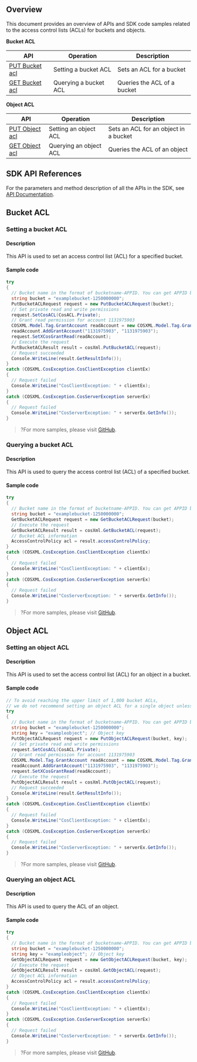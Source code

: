 ## Overview

This document provides an overview of APIs and SDK code samples related to the access control lists (ACLs) for buckets and objects.

**Bucket ACL**

| API | Operation | Description |
| ------------------------------------------------------------ | -------------- | --------------------------------------- |
| [PUT Bucket acl](https://intl.cloud.tencent.com/document/product/436/7737) | Setting a bucket ACL | Sets an ACL for a bucket |
| [GET Bucket acl](https://intl.cloud.tencent.com/document/product/436/7733) | Querying a bucket ACL | Queries the ACL of a bucket |

**Object ACL**

| API | Operation | Description |
| ------------------------------------------------------------ | ------------ | --------------------------------------------- |
| [PUT Object acl](https://intl.cloud.tencent.com/document/product/436/7748) | Setting an object ACL | Sets an ACL for an object in a bucket |
| [GET Object acl](https://intl.cloud.tencent.com/document/product/436/7744) | Querying an object ACL | Queries the ACL of an object |

## SDK API References

For the parameters and method description of all the APIs in the SDK, see [API Documentation](https://cos-dotnet-sdk-doc-1253960454.file.myqcloud.com/).


## Bucket ACL

### Setting a bucket ACL

#### Description

This API is used to set an access control list (ACL) for a specified bucket.

#### Sample code

[//]: # (.cssg-snippet-put-bucket-acl)
```cs
try
{
  // Bucket name in the format of bucketname-APPID. You can get APPID by referring to https://console.cloud.tencent.com/developer.
  string bucket = "examplebucket-1250000000";
  PutBucketACLRequest request = new PutBucketACLRequest(bucket);
  // Set private read and write permissions
  request.SetCosACL(CosACL.Private);
  // Grant read permission for account 1131975903
  COSXML.Model.Tag.GrantAccount readAccount = new COSXML.Model.Tag.GrantAccount();
  readAccount.AddGrantAccount("1131975903", "1131975903");
  request.SetXCosGrantRead(readAccount);
  // Execute the request
  PutBucketACLResult result = cosXml.PutBucketACL(request);
  // Request succeeded
  Console.WriteLine(result.GetResultInfo());
}
catch (COSXML.CosException.CosClientException clientEx)
{
  // Request failed
  Console.WriteLine("CosClientException: " + clientEx);
}
catch (COSXML.CosException.CosServerException serverEx)
{
  // Request failed
  Console.WriteLine("CosServerException: " + serverEx.GetInfo());
}
```

>?For more samples, please visit [GitHub](https://github.com/tencentyun/cos-snippets/tree/master/dotnet/dist/BucketACL.cs).

### Querying a bucket ACL

#### Description

This API is used to query the access control list (ACL) of a specified bucket.

#### Sample code

[//]: # (.cssg-snippet-get-bucket-acl)
```cs
try
{
  // Bucket name in the format of bucketname-APPID. You can get APPID by referring to https://console.cloud.tencent.com/developer.
  string bucket = "examplebucket-1250000000";
  GetBucketACLRequest request = new GetBucketACLRequest(bucket);
  // Execute the request
  GetBucketACLResult result = cosXml.GetBucketACL(request);
  // Bucket ACL information
  AccessControlPolicy acl = result.accessControlPolicy;
}
catch (COSXML.CosException.CosClientException clientEx)
{
  // Request failed
  Console.WriteLine("CosClientException: " + clientEx);
}
catch (COSXML.CosException.CosServerException serverEx)
{
  // Request failed
  Console.WriteLine("CosServerException: " + serverEx.GetInfo());
}
```

>?For more samples, please visit [GitHub](https://github.com/tencentyun/cos-snippets/tree/master/dotnet/dist/BucketACL.cs).

## Object ACL

### Setting an object ACL

#### Description

This API is used to set the access control list (ACL) for an object in a bucket.

#### Sample code

[//]: # (.cssg-snippet-put-object-acl)
```cs
// To avoid reaching the upper limit of 1,000 bucket ACLs,
// we do not recommend setting an object ACL for a single object unless absolutely necessary. The object will inherit bucket permissions by default.
try
{
  // Bucket name in the format of bucketname-APPID. You can get APPID by referring to https://console.cloud.tencent.com/developer.
  string bucket = "examplebucket-1250000000";
  string key = "exampleobject"; // Object key
  PutObjectACLRequest request = new PutObjectACLRequest(bucket, key);
  // Set private read and write permissions 
  request.SetCosACL(CosACL.Private);
  // Grant read permission for account 1131975903 
  COSXML.Model.Tag.GrantAccount readAccount = new COSXML.Model.Tag.GrantAccount();
  readAccount.AddGrantAccount("1131975903", "1131975903");
  request.SetXCosGrantRead(readAccount);
  // Execute the request
  PutObjectACLResult result = cosXml.PutObjectACL(request);
  // Request succeeded
  Console.WriteLine(result.GetResultInfo());
}
catch (COSXML.CosException.CosClientException clientEx)
{
  // Request failed
  Console.WriteLine("CosClientException: " + clientEx);
}
catch (COSXML.CosException.CosServerException serverEx)
{
  // Request failed
  Console.WriteLine("CosServerException: " + serverEx.GetInfo());
}
```

>?For more samples, please visit [GitHub](https://github.com/tencentyun/cos-snippets/tree/master/dotnet/dist/ObjectACL.cs).

### Querying an object ACL

#### Description

This API is used to query the ACL of an object.

#### Sample code

[//]: # (.cssg-snippet-get-object-acl)
```cs
try
{
  // Bucket name in the format of bucketname-APPID. You can get APPID by referring to https://console.cloud.tencent.com/developer.
  string bucket = "examplebucket-1250000000";
  string key = "exampleobject"; // Object key
  GetObjectACLRequest request = new GetObjectACLRequest(bucket, key);
  // Execute the request
  GetObjectACLResult result = cosXml.GetObjectACL(request);
  // Object ACL information
  AccessControlPolicy acl = result.accessControlPolicy;
}
catch (COSXML.CosException.CosClientException clientEx)
{
  // Request failed
  Console.WriteLine("CosClientException: " + clientEx);
}
catch (COSXML.CosException.CosServerException serverEx)
{
  // Request failed
  Console.WriteLine("CosServerException: " + serverEx.GetInfo());
}
```
>?For more samples, please visit [GitHub](https://github.com/tencentyun/cos-snippets/tree/master/dotnet/dist/ObjectACL.cs).



